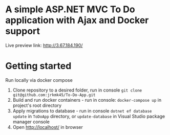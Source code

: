 # A simple ASP.NET MVC To Do application with Ajax and Docker support
Live preview link: <http://3.67.184.190/>

# Getting started
Run locally via docker compose

1. Clone repository to a desired folder, run in console `git clone git@github.com:jrkmk45/To-Do-App.git`
2. Build and run docker containers - run in console: `docker-compose up` in project's root directory
3. Apply migrations to database - run in console `dotnet ef database update` in `ToDoApp` directory, or `update-database` in Visual Studio package manager console
4. Open <http://localhost/> in browser